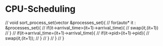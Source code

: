 # CPU-Scheduling
// void sort_process_set(vector<process> &processes_set){
//     for(auto* it : &processes_set){
//         if(it->arrival_time>(it+1)->arrival_time){
//             swap(*it,*(it+1))
//         }
//         if(it->arrival_time=(it+1)->arrival_time){
//             if(it->pid>(it+1)->pid){
//                 swap(*it,*(it+1));
//             }
//         }
//     }
// }